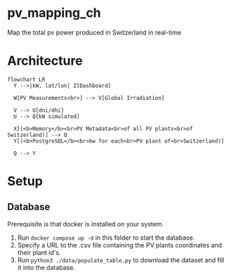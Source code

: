 # pv_mapping_ch
Map the total pv power produced in Switzerland in real-time






# Architecture

```mermaid
flowchart LR
  Y -->|kW, lat/lon| Z[Dashboard]

  W[PV Measurements<br>] --> V[Global Irradiation]

  V --> U[dni/dhi]
  U --> Q[kW simulated]

  X[(<b>Memory</b><br>PV Metadata<br>of all PV plants<br>of Switzerland)] --> Q
  Y[(<b>PostgreSQL</b><br>kw for each<br>PV plant of<br>Switzerland)]

  Q --> Y

```

# Setup

## Database

Prerequisite is that docker is installed on your system.

1. Run `docker compose up -d` in this folder to start the database.
2. Specify a URL to the .csv file containing the PV plants coordinates and their plant id's.
3. Run `python3 ./data/populate_table.py` to download the dataset and fill it into the database.


